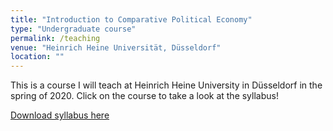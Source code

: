 ```yaml
---
title: "Introduction to Comparative Political Economy"
type: "Undergraduate course"
permalink: /teaching
venue: "Heinrich Heine Universität, Düsseldorf"
location: ""
---
```


This is a course I will teach at Heinrich Heine University in Düsseldorf in the spring of 2020. Click on the course to take a look at the syllabus!


[Download syllabus here](https://github.com/tseidl/timoseidl/raw/master/syllabus_CPE_Seidl.pdf)
